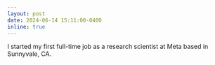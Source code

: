 ```yaml
---
layout: post
date: 2024-06-14 15:11:00-0400
inline: true
---
```


I started my first full-time job as a research scientist at Meta based in Sunnyvale, CA.
